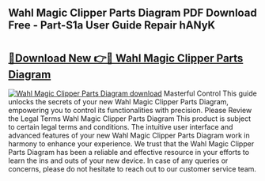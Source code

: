 ## Wahl Magic Clipper Parts Diagram PDF Download Free - Part-S1a User Guide Repair hANyK

# <h2><a href="http://dfo2mpm.blite.top/?on=Wahl+Magic+Clipper+Parts+Diagram">🔗Download New 👉🔴 Wahl Magic Clipper Parts Diagram</a></h2>

[![Wahl Magic Clipper Parts Diagram download](https://i.imgur.com/lujVjoI.png)](http://dfo2mpm.blite.top/?on=Wahl+Magic+Clipper+Parts+Diagram)
Masterful Control This guide unlocks the secrets of your new Wahl Magic Clipper Parts Diagram, empowering you to control its functionalities with precision. Please Review the Legal Terms Wahl Magic Clipper Parts Diagram This product is subject to certain legal terms and conditions. The intuitive user interface and advanced features of your new Wahl Magic Clipper Parts Diagram work in harmony to enhance your experience. We trust that the Wahl Magic Clipper Parts Diagram has been a reliable and effective resource in your efforts to learn the ins and outs of your new device. In case of any queries or concerns, please do not hesitate to reach out to our customer service team.
